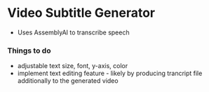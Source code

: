 # Video Subtitle Generator

* Uses AssemblyAI to transcribe speech

### Things to do
* adjustable text size, font, y-axis, color
* implement text editing feature - likely by producing trancript file additionally to the generated video